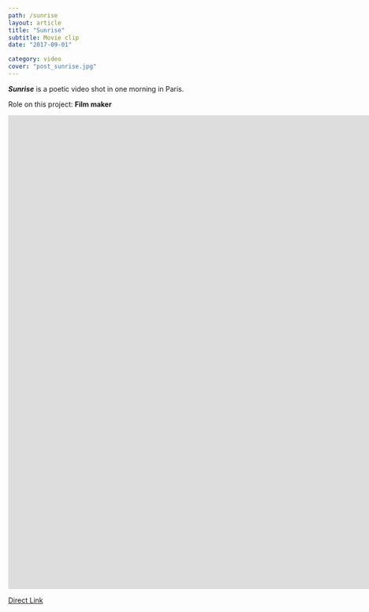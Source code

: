 ```yaml
---
path: /sunrise
layout: article
title: "Sunrise"
subtitle: Movie clip
date: "2017-09-01"

category: video
cover: "post_sunrise.jpg"
---
```


__*Sunrise*__ is a poetic video shot in one morning in Paris.

Role on this project: __Film maker__


<iframe width="1920" height="960" src="https://www.youtube.com/embed/m29FKPodRjs?rel=0" frameborder="0" allowfullscreen></iframe>

[Direct Link](https://www.youtube.com/watch?v=m29FKPodRjs)
<br/><br/>
